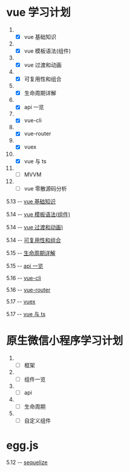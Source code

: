 # vue 学习计划

1. - [x] vue 基础知识
2. - [x] vue 模板语法(组件)
3. - [x] vue 过渡和动画
4. - [x] 可复用性和组合
5. - [x] 生命周期详解
6. - [x] api 一览
7. - [x] vue-cli
8. - [x] vue-router
9. - [x] vuex
10. - [x] vue 与 ts
11. - [ ] MVVM
12. - [ ] vue 零散源码分析

5.13 -- [vue 基础知识](./vue/基础知识.md)

5.14 -- [vue 模板语法(组件)](./vue/vue组件.md)

5.14 -- [vue 过渡和动画)](./vue/过度和动画.md)

5.14 -- [可复用性和组合](./vue/复用和组合.md)

5.15 -- [生命周期详解](./vue/生命周期.md)

5.15 -- [api 一览](./vue/api一览.md)

5.16 -- [vue-cli](./vue/vue-cli.md)

5.16 -- [vue-router](./vue/vue-router.md)

5.17 -- [vuex](./vue/vuex.md)

5.17 -- [vue 与 ts](./vue/vue-property-decorator.md)

# 原生微信小程序学习计划

1. -[ ] 框架
1. -[ ] 组件一览
1. -[ ] api
1. -[ ] 生命周期
1. -[ ] 自定义组件

# egg.js

5.12 -- [sequelize](./sequelize.md)
